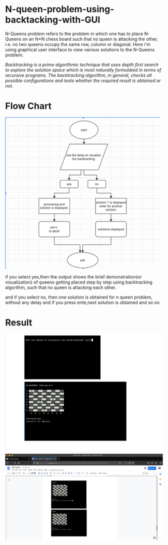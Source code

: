# N-queen-problem-using-backtacking-with-GUI
N-Queens problem refers to the problem in which one has to place N-Queens on an N*N chess board such that no queen is attacking the other, i.e. no two queens occupy the same  row, column or  diagonal. Here i'm using graphical user interface  to  view various solutions to the N-Queens problem.

*Backtracking is a prime algorithmic technique that uses depth first search to explore the solution space which is most naturally formulated in terms of recursive programs.  The backtracking algorithm, in general, checks all possible configurations and tests whether the required result is obtained or not.*

# Flow Chart
![Flow_chart](/Images/Flow_chart.png)

if you select yes,then the output shows the brief demonstration(or visualization) of queens getting placed step by step using backtracking algorithm, such that no queen is attacking each other.

and if you select no, then one solution is obtained for n queen problem, without any delay and if you press ente,next solution is obtained and so on.

# Result
![Screenshot1](/Images/Screenshot1.png)
![Screenshot2](/Images/Screenshot2.png)
